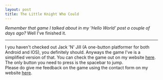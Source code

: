 ```yaml
---
layout: post
title: The Little Knight Who Could
---
```


*Remember that game I talked about in my 'Hello World' post a couple of days ago?* Well I've finished it. 

-----

I you haven't checked out Jack 'N' Jill (A one-button platformer for both Android and IOS), you definitely should. Anyways the game I've is a simplified version of that. You can check the game out on my website [here](http://squiffum.ga/the_little_knight_who_could/). The only button you need to press is the spacebar to jump.<br>
Please do give me feedback on the game using the contact form on my website [here](http://squiffum.ga/#contact).
